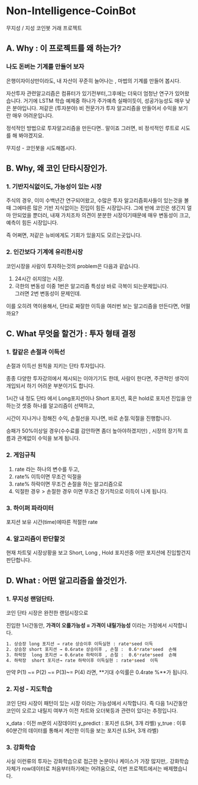 # Non-Intelligence-CoinBot

무지성  / 지성 코인봇 거래 프로젝트 



## A. Why : 이 프로젝트를 왜 하는가?

### 나도 돈버는 기계를 만들어 보자 

은행이자이상만이라도, 내 자산이 꾸준히 늘어나는 ,
마법의 기계를 만들어 봅시다. 

자산투자 관련알고리즘은 컴퓨터가 있기전부터,그후에는 더욱더 엄청난 연구가 있어왔습니다. 
거기에 LSTM 학습 예제중 하나가 주가예측 실패이듯이, 성공가능성도 매우 낮은 분야입니다. 
저같은 (투자분야) 비 전문가가 투자 알고리즘을 만들어서 수익을 보기란 매우 어려운입니다. 

정석적인 방법으로 투자알고리즘을 만든다면.. 말이죠
그러면,  비 정석적인 루트로 시도를 해 봐야겠지요. 

무지성 - 코인봇을 시도해봅시다. 



## B. Why,  왜 코인 단타시장인가.

### 1. 기반지식없이도, 가능성이 있는 시장

주식의 경우, 이미 수백년간 연구되어왔고, 
수많은 투자 알고리즘회사들이 있는것을 볼때 그에따른 많은 기반 지식없이는 진입이 힘든 시장입니다. 
그에 반에 코인은 생긴지 얼마 안되었을 뿐더러, 
내재 가치조차 의견이 분분한 시장이기때문에 매우 변동성이 크고, 예측이 힘든 시장입니다. 

즉 어쩌면, 저같은 뉴비에게도 기회가 있을지도 모르는곳입니다. 

### 2.  인간보다 기계에 유리한시장 

코인시장을 사람이 투자하는것의 problem은 다음과 같습니다. 
1. 24시간 쉬지않는 시장. 
2. 극한의 변동성 
이중 1번은 알고리즘 특성상 바로 극복이 되는문제입니다.  
그러면 2번 변동성이 문제인데. 

이를 오히려 역이용해서, 단타로 짜잘한 이득을 여러번 보는 알고리즘을 만든다면, 
어떨까요?



## C. What 무엇을 할건가 : 투자 형태 결정

### 1.  칼같은 손절과 이득선 

손절과 이득선 원칙을 지키는 단타 투자입니다.

종종 다양한 투자강의에서 제시되는 이야기기도 한데, 사람이 한다면, 주관적인 생각이 개입되서 하기 어려운 부분이기도 합니다. 

1시간 내 정도 단타 에서 Long포지션이나  Short 포지션, 혹은 hold로 포지션 진입을 안하는것 셋중 하나를 알고리즘이 선택하고, 

시간이 지나거나 정해진 수익, 손절선을 지나면, 바로 손절.익절을 진행합니다. 

승패가 50%이상일 경우(수수료를 감안하면 좀더 높아야하겠지만) , 시장의 장기적 흐름과 관계없이 수익을 보게 됩니다.  

### 2. 게임규칙 

1. rate 라는 하나의 변수를 두고, 
2. rate% 이득이면 무조건 익절을 
3. rate% 하락이면 무조건 손절을 하는 알고리즘으로 
4. 익절한 경우 > 손절한 경우 이면 무조건 장기적으로 이득이 나게 됩니다. 

### 3.  하이퍼 파라미터 

포지션 보유 시간(time)에따른 적절한 rate 

### 4. 알고리즘이 판단할것

현재 차트및 시장상황을 보고 Short, Long , Hold  포지션중 어떤 포지션에 진입할건지 판단합니다.



## D. What : 어떤 알고리즘을 쓸것인가.

### 1. 무지성 랜덤단타. 

코인 단타 시장은 완전한 랜덤시장으로 

진입한 1시간동안, **가격이 오를가능성 = 가격이 내릴가능성** 이라는 가정에서 시작합니다. 

```bash
1. 상승장 long 포지션 → rate 상승이후 이득실현 : rate*seed 이득 
2. 상승장 short 포지션 → 0.6rate 상승이후 , 손절 :  0.6*rate*seed  손해 
3. 하락장  long 포지션 → 0.6rate 하락이후 , 손절 :  0.6*rate*seed  손해 
4. 하락장  short 포지션→ rate 하락이후 이득실현 : rate*seed  이득
```

만약 P(1) ~= P(2) ~= P(3)~= P(4)  라면, **기대 수익률은 0.4rate %**가 됩니다.

### 2. 지성 - 지도학습 

코인 단타 시장이 패턴이 있는 시장 이라는 가능성에서 시작합니다. 
즉 다음 1시간동안 코인이 오르고 내릴지 여부가 이전 차트와 오더북등과 관련이 있다는 추정입니다.

x_data     : 이전 m분의 시장데이터
y_predict :  포지션 (LSH, 3개 라벨)
y_true : 이후 60분간의 데이터를 통해서 계산한 이득을 보는 포지션 (LSH, 3개 라벨)

### 3. 강화학습 

사실 이런류의 투자는 강화학습으로 접근한 논문이나 케이스가 가장 많지만,. 강화학습자체가 row데이터로 처음부터하기에는 어려움으로, 이번 프로젝트에서는 배제했습니다.
